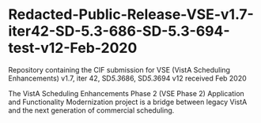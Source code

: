 # Redacted-Public-Release-VSE-v1.7-iter42-SD-5.3-686-SD-5.3-694-test-v12-Feb-2020
Repository containing the CIF submission for VSE (VistA Scheduling Enhancements) v1.7, iter 42, SD*5.3*686, SD*5.3*694 v12 received Feb 2020

The VistA Scheduling Enhancements Phase 2 (VSE Phase 2) Application and Functionality Modernization project is a bridge between legacy VistA and the next generation of commercial scheduling. 
